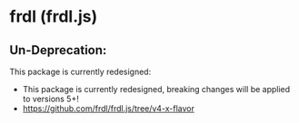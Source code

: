 # frdl (frdl.js)


## Un-Deprecation:
This package is currently redesigned:

   *   This package is currently redesigned, breaking changes will be applied to versions 5+!  
   *   https://github.com/frdl/frdl.js/tree/v4-x-flavor
